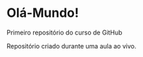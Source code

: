 # Olá-Mundo!
 Primeiro repositório do curso de GitHub

 Repositório criado durante uma aula ao vivo.
